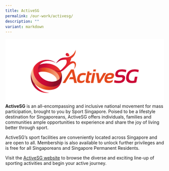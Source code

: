 ```yaml
---
title: ActiveSG
permalink: /our-work/activesg/
description: ""
variant: markdown
---
```

![ActiveSG](/images/active_sg-logo.png)
**ActiveSG** is an all-encompassing and inclusive national movement for mass participation, brought to you by Sport Singapore. Poised to be a lifestyle destination for Singaporeans, ActiveSG offers individuals, families and communities ample opportunities to experience and share the joy of living better through sport. 

ActiveSG’s sport facilities are conveniently located across Singapore and are open to all. Membership is also available to unlock further privileges and is free for all Singaporeans and Singapore Permanent Residents. 

Visit the [ActiveSG website](https://www.activesgcircle.gov.sg/) to browse the diverse and exciting line-up of sporting activities and begin your active journey.